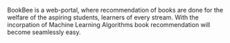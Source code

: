 BookBee is a web-portal, where recommendation of books are done for the welfare of the aspiring students, learners of every stream. With the incorpation of Machine Learning Algorithms book recommendation will become seamlessly easy.